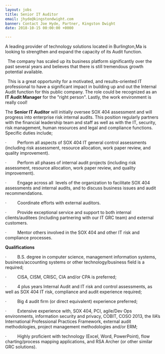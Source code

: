 ```yaml
---
layout: jobs
title: Senior IT Auditor
email: jhyde@kingstondwight.com
banner: Contact Joe Hyde, Partner, Kingston Dwight
date: 2018-10-15 00:00:00 +0000

---
```

A leading provider of technology solutions located in Burlington,Ma is looking to strengthen and expand the capacity of its Audit function.  

  The company has scaled up its business platform significantly over the past several years and believes that there is still tremendous growth potential available.  

  This is a great opportunity for a motivated, and results-oriented IT professional to have a significant impact in building up and out the Internal Audit function for this public company. The role could be recognized as an **IT Audit Manager** for the "right person". Lastly, the work environment is really cool!

The **Senior IT Auditor** will initially oversee SOX 404 assessment and will progress into enterprise risk internal audits. This position regularly partners with the financial leadership team and staff as well as with the IT, security, risk management, human resources and legal and compliance functions. Specific duties include; 

·         Perform all aspects of SOX 404 IT general control assessments (including risk assessment, resource allocation, work paper review, and quality improvement). 

·         Perform all phases of internal audit projects (including risk assessment, resource allocation, work paper review, and quality improvement). 

·         Engage across all  levels of the organization to facilitate SOX 404 assessments and internal audits, and to discuss business issues and audit recommendations. 

·         Coordinate efforts with external auditors. 

·         Provide exceptional service and support to both internal clients/auditees (including partnering with our IT GRC team) and external customers. 

·         Mentor others involved in the SOX 404 and other IT risk and compliance processes. 

**Qualifications** 

·         B.S. degree in computer science, management information systems, business/accounting systems or other technology/business field is a required; 

·         CISA, CISM, CRISC, CIA and/or CPA is preferred; 

·         4 plus years Internal Audit and IT risk and control assessments, as well as SOX 404 IT risk, compliance and audit experience required; 

·         Big 4 audit firm (or direct equivalent) experience preferred; 

·         Extensive experience with, SOX 404, PCI, agile/Dev Ops environments, information security and privacy, COBIT, COSO 2013, the IIA’s International Professional Practices Framework, external audit methodologies, project management methodologies and/or ERM; 

·         Highly proficient with technology (Excel, Word, PowerPoint), flow charting/process mapping applications, and RSA Archer (or other similar GRC solutions).